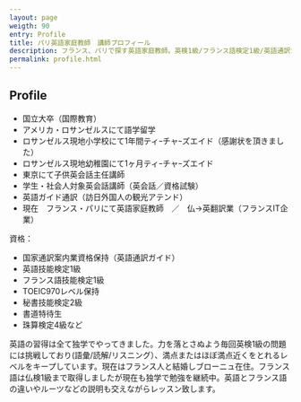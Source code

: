 ```yaml
---
layout: page
weigth: 90
entry: Profile
title: パリ英語家庭教師　講師プロフィール
description: フランス、パリで探す英語家庭教師。英検1級/フランス語検定1級/英語通訳ガイド/TOEIC970の資格を持つ日本人女性講師です。
permalink: profile.html
---
```


## Profile

* 国立大卒（国際教育）
* アメリカ・ロサンゼルスにて語学留学
* ロサンゼルス現地小学校にて1年間ティｰチャｰズエイド（感謝状を頂きました）
* ロサンゼルス現地幼稚園にて1ヶ月ティｰチャｰズエイド
* 東京にて子供英会話主任講師
* 学生・社会人対象英会話講師（英会話／資格試験）
* 英語ガイド通訳（訪日外国人の観光アテンド）
* 現在　フランス・パリにて英語家庭教師　／　仏→英翻訳業（フランスIT企業）

資格：

* 国家通訳案内業資格保持（英語通訳ガイド）
* 英語技能検定1級
* フランス語技能検定1級
* TOEIC970レベル保持
* 秘書技能検定2級
* 書道特待生
* 珠算検定4級など

英語の習得は全て独学でやってきました。力を落とさぬよう毎回英検1級の問題には挑戦しており(語彙/読解/リスニング）、満点またはほぼ満点近くをとれるレベルをキープしています。現在はフランス人と結婚しブローニュ在住。フランス語は仏検1級まで取得しましたが現在も独学で勉強を継続中。英語とフランス語の違いやルーツなどの説明も交えながらレッスン致します。
